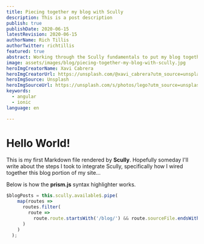 ```yaml
---
title: Piecing together my blog with Scully
description: This is a post description
publish: true
publishDate: 2020-06-15
latestRevision: 2020-06-15
authorName: Rich Tillis
authorTwitter: richtillis
featured: true
abstract: Working through the Scully fundamentals to put my blog together. No article this time. Think of this as just my Scully Hello World.
image: assets/images/blog/piecing-together-my-blog-with-scully.jpg
heroImgCreatorName: Xavi Cabrera
heroImgCreatorUrl: https://unsplash.com/@xavi_cabrera?utm_source=unsplash&amp;utm_medium=referral&amp;utm_content=creditCopyText
heroImgSource: Unsplash
heroImgSourceUrl: https://unsplash.com/s/photos/lego?utm_source=unsplash&amp;utm_medium=referral&amp;utm_content=creditCopyText
keywords:
  - angular
  - ionic
language: en

---
```


# Hello World!

This is my first Markdown file rendered by **Scully**. Hopefully someday I'll write about the steps I took to integrate Scully, specifically how I wired together this blog portion of my site...

Below is how the **prism.js** syntax highlighter works.

```ts
$blogPosts = this.scully.available$.pipe(
    map(routes =>
      routes.filter(
        route =>
          route.route.startsWith('/blog/') && route.sourceFile.endsWith('.md') && route.publish
      )
    )
  );
```
